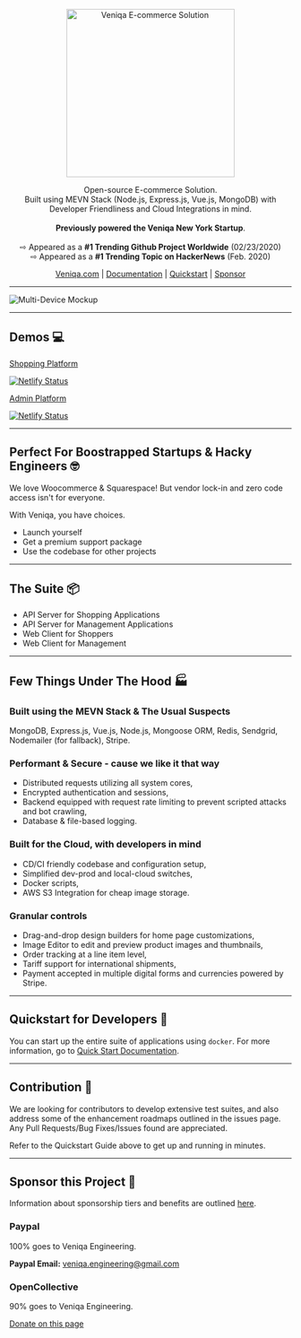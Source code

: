 <p align="center">
  <a href="https://veniqa.com">
    <img src="https://www.veniqa.com/img/assets/veniqalogo.png" width="300px" alt="Veniqa E-commerce Solution" />
  </a>
</p>
<p align="center">
Open-source E-commerce Solution. 
<br>Built using MEVN Stack (Node.js, Express.js, Vue.js, MongoDB) with Developer Friendliness and Cloud Integrations in mind.
<br>
<br><strong>Previously powered the Veniqa New York Startup</strong>.
<br>
<br> &#8680; Appeared as a <strong>#1 Trending Github Project Worldwide</strong> (02/23/2020)
<br> &#8680; Appeared as a <strong>#1 Trending Topic on HackerNews</strong> (Feb. 2020)
</p>

<p align="center">
  <a href="https://veniqa.com" target="_blank">Veniqa.com</a> |
  <a href="https://documentation.veniqa.com" target="_blank">Documentation</a> |
  <a href="https://documentation.veniqa.com/dockersetup/dockersetup.html" target="_blank">Quickstart</a> |
  <a href="https://opencollective.com/veniqa" target="_blank">Sponsor</a>
</p>

---

![Multi-Device Mockup](https://www.veniqa.com/img/device-mockups/multi-device-mockup.png)

---

## Demos :computer:

[Shopping Platform](https://shop.veniqa.com)

[![Netlify Status](https://api.netlify.com/api/v1/badges/c95aadbb-cf5b-4e35-a86d-69646f345690/deploy-status)](https://app.netlify.com/sites/prod-veniqa-client/deploys)

[Admin Platform](https://admin.veniqa.com)

[![Netlify Status](https://api.netlify.com/api/v1/badges/bb8d700a-4136-4b65-acc1-f29e14aed779/deploy-status)](https://app.netlify.com/sites/prod-veniqa-admin/deploys)

---

## Perfect For Boostrapped Startups & Hacky Engineers :nerd_face:

We love Woocommerce & Squarespace! But vendor lock-in and zero code access isn't for everyone.

With Veniqa, you have choices.

- Launch yourself
- Get a premium support package
- Use the codebase for other projects

---

## The Suite :package:

- API Server for Shopping Applications
- API Server for Management Applications
- Web Client for Shoppers
- Web Client for Management

---

## Few Things Under The Hood :factory:

### Built using the MEVN Stack & The Usual Suspects

MongoDB, Express.js, Vue.js, Node.js, Mongoose ORM, Redis, Sendgrid, Nodemailer (for fallback), Stripe.

### Performant & Secure - cause we like it that way

- Distributed requests utilizing all system cores,
- Encrypted authentication and sessions,
- Backend equipped with request rate limiting to prevent scripted attacks and bot crawling,
- Database & file-based logging.

### Built for the Cloud, with developers in mind

- CD/CI friendly codebase and configuration setup,
- Simplified dev-prod and local-cloud switches,
- Docker scripts,
- AWS S3 Integration for cheap image storage.

### Granular controls

- Drag-and-drop design builders for home page customizations,
- Image Editor to edit and preview product images and thumbnails,
- Order tracking at a line item level,
- Tariff support for international shipments,
- Payment accepted in multiple digital forms and currencies powered by Stripe.

---

## Quickstart for Developers :electric_plug:

You can start up the entire suite of applications using `docker`. For more information, go to [Quick Start Documentation](https://documentation.veniqa.com/dockersetup/dockersetup.html).

---

## Contribution :pray:

We are looking for contributors to develop extensive test suites, and also address some of the enhancement roadmaps outlined in the issues page. Any Pull Requests/Bug Fixes/Issues found are appreciated.

Refer to the Quickstart Guide above to get up and running in minutes.

---

## Sponsor this Project :clap:

Information about sponsorship tiers and benefits are outlined [here](https://opencollective.com/veniqa).

### Paypal

100% goes to Veniqa Engineering.

<b>Paypal Email:</b> veniqa.engineering@gmail.com

### OpenCollective

90% goes to Veniqa Engineering.

[Donate on this page](https://opencollective.com/veniqa)
